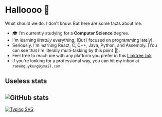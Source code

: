 # Halloooo 👋

What should we do. I don't know. But here are some facts about me.

- 🎓 I'm currently studying for a **Computer Science** degree.
- I'm learning *literally* everything, (But I focused on programming lately).
- Seriously. I'm learning React, C, C++, Java, Python, and Assembly. (You can see that I'm literally multi-tasking by this point 👀).
- Feel free to reach me with any platform you prefer in this [Linktree link](https://linktr.ee/ramenguykung)
- If you're looking for a professional way, you can hit my inbox at `ramenguykung@gmail.com`

## Useless stats
![GitHub stats](https://github-readme-stats-teal-pi-20.vercel.app/api?username=ramenguykung&theme=radical)
---
[![Typing SVG](https://readme-typing-svg.demolab.com?font=Fira+Code&weight=700&pause=1000&width=435&lines=Is+anyone+here%3F)](https://git.io/typing-svg)
